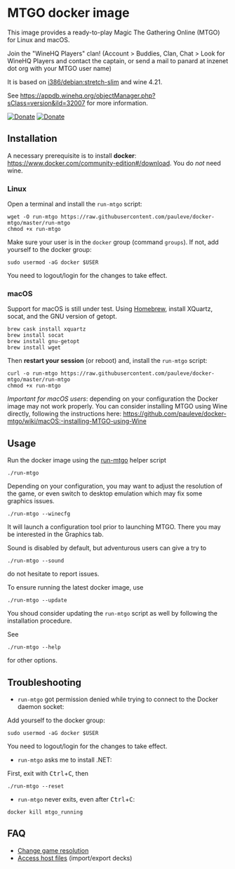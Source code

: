 # MTGO docker image

This image provides a ready-to-play Magic The Gathering Online (MTGO) for Linux
and macOS.

Join the "WineHQ Players" clan! (Account > Buddies, Clan, Chat > Look for WineHQ Players and contact the captain, or send a mail to panard at inzenet dot org with your MTGO user name)

It is based on [i386/debian:stretch-slim](https://hub.docker.com/r/i386/debian/) and wine 4.21.

See https://appdb.winehq.org/objectManager.php?sClass=version&iId=32007 for more information.


[![Donate](https://www.paypalobjects.com/en_US/i/btn/btn_donateCC_LG.gif)](https://www.paypal.com/cgi-bin/webscr?cmd=_s-xclick&hosted_button_id=Y27XTWGY3ZZFY)
[![Donate](https://img.shields.io/badge/Donate-PayPal-green.svg)](https://www.paypal.me/loicpauleve)

## Installation

A necessary prerequisite is to install **docker**: https://www.docker.com/community-edition#/download.
You do _not_ need wine.

### Linux

Open a terminal and install the `run-mtgo` script:
```
wget -O run-mtgo https://raw.githubusercontent.com/pauleve/docker-mtgo/master/run-mtgo
chmod +x run-mtgo
```

Make sure your user is in the `docker` group (command `groups`). If not, add yourself to the docker group:
```
sudo usermod -aG docker $USER
```
You need to logout/login for the changes to take effect.

### macOS

Support for macOS is still under test.
Using [Homebrew](https://brew.sh/), install XQuartz, socat, and the GNU version of getopt.

```
brew cask install xquartz
brew install socat
brew install gnu-getopt
brew install wget
```
Then **restart your session** (or reboot) and, install the `run-mtgo` script:
```
curl -o run-mtgo https://raw.githubusercontent.com/pauleve/docker-mtgo/master/run-mtgo
chmod +x run-mtgo
```

*Important for macOS users*: depending on your configuration the Docker image may not work properly. You can consider installing MTGO using Wine directly, following the instructions here: https://github.com/pauleve/docker-mtgo/wiki/macOS:-installing-MTGO-using-Wine

## Usage

Run the docker image using the [run-mtgo](./run-mtgo?raw=true) helper script
```
./run-mtgo
```

Depending on your configuration, you may want to adjust the resolution of the game, or even switch to desktop emulation which may fix some graphics issues.
```
./run-mtgo --winecfg
```
It will launch a configuration tool prior to launching MTGO. There you may be interested in the Graphics tab.

Sound is disabled by default, but adventurous users can give a try to
```
./run-mtgo --sound
```
do not hesitate to report issues.

To ensure running the latest docker image, use
```
./run-mtgo --update
```
You shoud consider updating the `run-mtgo` script as well by following the
installation procedure.


See
```
./run-mtgo --help
```
for other options.

## Troubleshooting

* `run-mtgo` got permission denied while trying to connect to the Docker daemon socket:

Add yourself to the docker group:
```
sudo usermod -aG docker $USER
```
You need to logout/login for the changes to take effect.

* `run-mtgo` asks me to install .NET:

First, exit with <kbd>Ctrl</kbd>+<kbd>C</kbd>, then
```
./run-mtgo --reset
```

* `run-mtgo` never exits, even after <kbd>Ctrl</kbd>+<kbd>C</kbd>:
```
docker kill mtgo_running
```


## FAQ

* [Change game resolution](https://github.com/pauleve/docker-mtgo/issues/12#issuecomment-355844711)
* [Access host files](https://github.com/pauleve/docker-mtgo/issues/11#issuecomment-355766306) (import/export decks)
